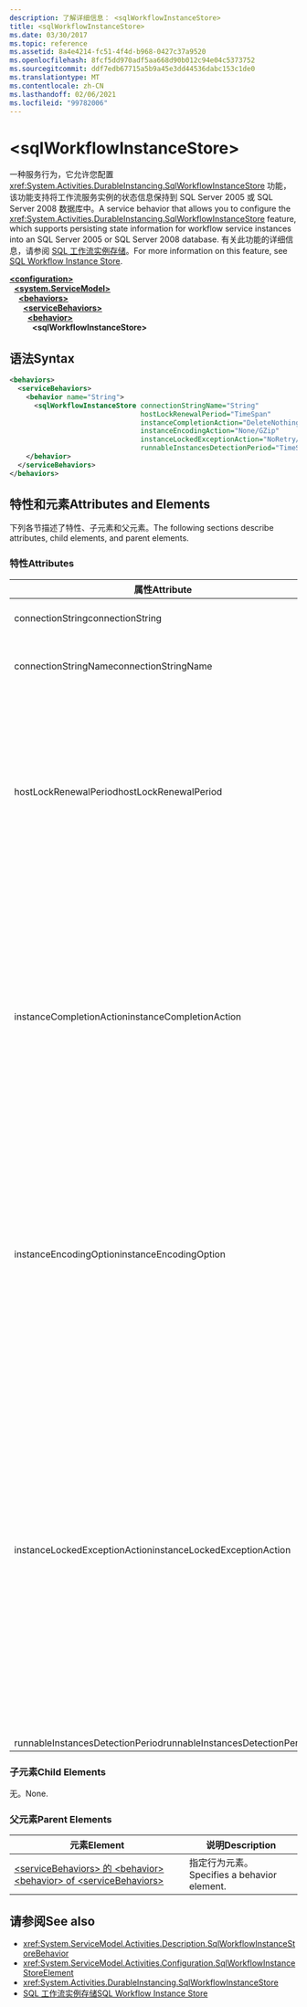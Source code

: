 ```yaml
---
description: 了解详细信息： <sqlWorkflowInstanceStore>
title: <sqlWorkflowInstanceStore>
ms.date: 03/30/2017
ms.topic: reference
ms.assetid: 8a4e4214-fc51-4f4d-b968-0427c37a9520
ms.openlocfilehash: 8fcf5dd970adf5aa668d90b012c94e04c5373752
ms.sourcegitcommit: ddf7edb67715a5b9a45e3dd44536dabc153c1de0
ms.translationtype: MT
ms.contentlocale: zh-CN
ms.lasthandoff: 02/06/2021
ms.locfileid: "99782006"
---
```

# \<sqlWorkflowInstanceStore>

<span data-ttu-id="e3420-102">一种服务行为，它允许您配置 <xref:System.Activities.DurableInstancing.SqlWorkflowInstanceStore> 功能，该功能支持将工作流服务实例的状态信息保持到 SQL Server 2005 或 SQL Server 2008 数据库中。</span><span class="sxs-lookup"><span data-stu-id="e3420-102">A service behavior that allows you to configure the <xref:System.Activities.DurableInstancing.SqlWorkflowInstanceStore> feature, which supports persisting state information for workflow service instances into an SQL Server 2005 or SQL Server 2008 database.</span></span> <span data-ttu-id="e3420-103">有关此功能的详细信息，请参阅 [SQL 工作流实例存储](../../../windows-workflow-foundation/sql-workflow-instance-store.md)。</span><span class="sxs-lookup"><span data-stu-id="e3420-103">For more information on this feature, see [SQL Workflow Instance Store](../../../windows-workflow-foundation/sql-workflow-instance-store.md).</span></span>  
  
[**\<configuration>**](../configuration-element.md)\
&nbsp;&nbsp;[**\<system.ServiceModel>**](system-servicemodel-of-workflow.md)\
&nbsp;&nbsp;&nbsp;&nbsp;[**\<behaviors>**](behaviors-of-workflow.md)\
&nbsp;&nbsp;&nbsp;&nbsp;&nbsp;&nbsp;[**\<serviceBehaviors>**](servicebehaviors-of-workflow.md)\
&nbsp;&nbsp;&nbsp;&nbsp;&nbsp;&nbsp;&nbsp;&nbsp;[**\<behavior>**](behavior-of-servicebehaviors-of-workflow.md)\
&nbsp;&nbsp;&nbsp;&nbsp;&nbsp;&nbsp;&nbsp;&nbsp;&nbsp;&nbsp;**\<sqlWorkflowInstanceStore>**  
  
## <a name="syntax"></a><span data-ttu-id="e3420-104">语法</span><span class="sxs-lookup"><span data-stu-id="e3420-104">Syntax</span></span>  
  
```xml  
<behaviors>
  <serviceBehaviors>
    <behavior name="String">
      <sqlWorkflowInstanceStore connectionStringName="String"
                                hostLockRenewalPeriod="TimeSpan"
                                instanceCompletionAction="DeleteNothing/DeleteAll"
                                instanceEncodingAction="None/GZip"
                                instanceLockedExceptionAction="NoRetry/BasicRetry/AggressiveRetry"
                                runnableInstancesDetectionPeriod="TimeSpan" />
    </behavior>
  </serviceBehaviors>
</behaviors>  
```  
  
## <a name="attributes-and-elements"></a><span data-ttu-id="e3420-105">特性和元素</span><span class="sxs-lookup"><span data-stu-id="e3420-105">Attributes and Elements</span></span>  

 <span data-ttu-id="e3420-106">下列各节描述了特性、子元素和父元素。</span><span class="sxs-lookup"><span data-stu-id="e3420-106">The following sections describe attributes, child elements, and parent elements.</span></span>  
  
### <a name="attributes"></a><span data-ttu-id="e3420-107">特性</span><span class="sxs-lookup"><span data-stu-id="e3420-107">Attributes</span></span>  
  
|<span data-ttu-id="e3420-108">属性</span><span class="sxs-lookup"><span data-stu-id="e3420-108">Attribute</span></span>|<span data-ttu-id="e3420-109">说明</span><span class="sxs-lookup"><span data-stu-id="e3420-109">Description</span></span>|  
|---------------|-----------------|  
|<span data-ttu-id="e3420-110">connectionString</span><span class="sxs-lookup"><span data-stu-id="e3420-110">connectionString</span></span>|<span data-ttu-id="e3420-111">一个字符串，包含用于连接到基础持久性数据库的连接字符串。</span><span class="sxs-lookup"><span data-stu-id="e3420-111">A string that contains a connection string used to connect to an underlying persistence database.</span></span>|  
|<span data-ttu-id="e3420-112">connectionStringName</span><span class="sxs-lookup"><span data-stu-id="e3420-112">connectionStringName</span></span>|<span data-ttu-id="e3420-113">一个字符串，包含指向数据库服务器的已命名连接字符串。</span><span class="sxs-lookup"><span data-stu-id="e3420-113">A string that contains a named connection string to the database server.</span></span> <span data-ttu-id="e3420-114">命名连接字符串的示例为 "DefaultConnectionString"。</span><span class="sxs-lookup"><span data-stu-id="e3420-114">An example of a named connection string is "DefaultConnectionString".</span></span>|  
|<span data-ttu-id="e3420-115">hostLockRenewalPeriod</span><span class="sxs-lookup"><span data-stu-id="e3420-115">hostLockRenewalPeriod</span></span>|<span data-ttu-id="e3420-116">一个 Timespan 值，指定宿主必须在其间续订对某个实例的锁定的时间段。</span><span class="sxs-lookup"><span data-stu-id="e3420-116">A Timespan value that specifies the time period in which the host must renew the lock on an instance.</span></span> <span data-ttu-id="e3420-117">如果宿主没有在指定的时间段内续订锁定，则会解除锁定此实例，并且另一宿主可能会选取此实例。</span><span class="sxs-lookup"><span data-stu-id="e3420-117">If the host does not renew the lock in the specified time period, the instance is unlocked and may be picked up by another host.</span></span><br /><br /> <span data-ttu-id="e3420-118">卸载一个工作流意味着该工作流已持久保存。</span><span class="sxs-lookup"><span data-stu-id="e3420-118">Unloading a workflow implies that it is also persisted.</span></span> <span data-ttu-id="e3420-119">如果此特性设置为零，则在工作流进入空闲状态后会立即持久保存并卸载该工作流实例。</span><span class="sxs-lookup"><span data-stu-id="e3420-119">If this attribute is set to zero the workflow instance is persisted and unloaded immediately after the workflow becomes idle.</span></span> <span data-ttu-id="e3420-120">将此特性设置为 TimeSpan.MaxValue 可以有效地禁用卸载操作。</span><span class="sxs-lookup"><span data-stu-id="e3420-120">Setting this attribute to TimeSpan.MaxValue effectively disables the unload operation.</span></span> <span data-ttu-id="e3420-121">处于空闲状态的工作流实例永远不会被卸载。</span><span class="sxs-lookup"><span data-stu-id="e3420-121">Idle workflow instances are never unloaded.</span></span>|  
|<span data-ttu-id="e3420-122">instanceCompletionAction</span><span class="sxs-lookup"><span data-stu-id="e3420-122">instanceCompletionAction</span></span>|<span data-ttu-id="e3420-123">一个值，指定在工作流实例完成之后，该工作流实例数据是保留在持久性存储区中还是被删除。</span><span class="sxs-lookup"><span data-stu-id="e3420-123">A value that specifies whether workflow instance data is kept in the persistence store after the workflow instance completes or if it is deleted at that point.</span></span> <span data-ttu-id="e3420-124">此值的类型为 <xref:System.Activities.DurableInstancing.InstanceCompletionAction>。</span><span class="sxs-lookup"><span data-stu-id="e3420-124">This value is of type <xref:System.Activities.DurableInstancing.InstanceCompletionAction>.</span></span><br /><br /> <span data-ttu-id="e3420-125">枚举的操作包括在实例完成其操作后删除持久性存储区中的实例数据或不删除持久性存储区中的实例数据。</span><span class="sxs-lookup"><span data-stu-id="e3420-125">The enumerated actions consist of deleting the instance data from the persistence store or not deleting the instance data from the persistence store, when the instance has completed its operation.</span></span><br /><br /> <span data-ttu-id="e3420-126">完成实例之后保留实例会导致持久性数据库快速增大，这会影响数据库的性能。</span><span class="sxs-lookup"><span data-stu-id="e3420-126">Keeping instances after completion causes the persistence database to grow rapidly and this affects the performance of the database.</span></span> <span data-ttu-id="e3420-127">您应当配置数据库清除策略来定期删除这些记录，以确保数据库的性能水平能够满足性能要求。</span><span class="sxs-lookup"><span data-stu-id="e3420-127">You should configure a database purge policy to delete these records periodically to ensure that the performance of the database is at the level that satisfy your performance requirements.</span></span>|  
|<span data-ttu-id="e3420-128">instanceEncodingOption</span><span class="sxs-lookup"><span data-stu-id="e3420-128">instanceEncodingOption</span></span>|<span data-ttu-id="e3420-129">一个可选值，指定在将实例状态信息保存到持久性存储区之前，是否使用 GZip 算法压缩此信息。</span><span class="sxs-lookup"><span data-stu-id="e3420-129">An optional value that specifies  whether the instance state information is compressed using the GZip algorithm before the information is saved in the persistence store..</span></span> <span data-ttu-id="e3420-130">此值的类型为 <xref:System.Activities.DurableInstancing.InstanceEncodingOption>。</span><span class="sxs-lookup"><span data-stu-id="e3420-130">This value is of type <xref:System.Activities.DurableInstancing.InstanceEncodingOption>.</span></span> <span data-ttu-id="e3420-131">此属性的可能值为 <xref:System.Activities.DurableInstancing.InstanceEncodingOption.None> ，指定无压缩，并指定对 <xref:System.Activities.DurableInstancing.InstanceEncodingOption.GZip> 实例数据进行压缩并使用 gzip 算法。</span><span class="sxs-lookup"><span data-stu-id="e3420-131">Possible values for this property are <xref:System.Activities.DurableInstancing.InstanceEncodingOption.None>, which specifies no compression, and <xref:System.Activities.DurableInstancing.InstanceEncodingOption.GZip>, which specifies that instance data is compressed and uses the gzip algorithm.</span></span>|  
|<span data-ttu-id="e3420-132">instanceLockedExceptionAction</span><span class="sxs-lookup"><span data-stu-id="e3420-132">instanceLockedExceptionAction</span></span>|<span data-ttu-id="e3420-133">一个值，指定为响应在宿主尝试锁定当前已由另一宿主锁定的实例时引发的异常而发生的操作。</span><span class="sxs-lookup"><span data-stu-id="e3420-133">A value that specifies the action that occurs in response to an exception that is thrown when the host tries to lock an instance because the instance is currently locked by another host.</span></span> <span data-ttu-id="e3420-134">此值的类型为 <xref:System.Activities.DurableInstancing.InstanceLockedExceptionAction>。</span><span class="sxs-lookup"><span data-stu-id="e3420-134">This value is of type <xref:System.Activities.DurableInstancing.InstanceLockedExceptionAction>.</span></span><br /><br /> <span data-ttu-id="e3420-135">此字段的可选选项有：“无”、“基本重试”和“积极重试”。</span><span class="sxs-lookup"><span data-stu-id="e3420-135">The options allowed for this field are: None, Basic Retry, and Aggressive Retry.</span></span> <span data-ttu-id="e3420-136">默认值为 None。</span><span class="sxs-lookup"><span data-stu-id="e3420-136">The default value is None.</span></span> <span data-ttu-id="e3420-137">下面逐一说明上述三个选项：</span><span class="sxs-lookup"><span data-stu-id="e3420-137">The following list provides you with the descriptions for these three options:</span></span><br /><br /> <span data-ttu-id="e3420-138">-   无。</span><span class="sxs-lookup"><span data-stu-id="e3420-138">-   None.</span></span> <span data-ttu-id="e3420-139">服务主机不会尝试锁定实例，并将 <xref:System.Runtime.DurableInstancing.InstanceLockedException> 传递给调用方。</span><span class="sxs-lookup"><span data-stu-id="e3420-139">The service host does not attempt to lock the instance and passes the <xref:System.Runtime.DurableInstancing.InstanceLockedException> to the caller.</span></span><br /><span data-ttu-id="e3420-140">-基本重试。</span><span class="sxs-lookup"><span data-stu-id="e3420-140">-   Basic Retry.</span></span> <span data-ttu-id="e3420-141">服务主机将使用线性重试间隔重新尝试锁定实例，并在序列结尾将异常传递给调用方。</span><span class="sxs-lookup"><span data-stu-id="e3420-141">The service host reattempts to lock the instance with a linear retry interval and passes the exception to the caller at the end of the sequence.</span></span><br /><span data-ttu-id="e3420-142">-积极重试。</span><span class="sxs-lookup"><span data-stu-id="e3420-142">-   Aggressive Retry.</span></span> <span data-ttu-id="e3420-143">服务主机将使用按指数增长的延迟时间重新尝试锁定实例，并在序列结尾将 <xref:System.Runtime.DurableInstancing.InstanceLockedException> 传递给调用方。</span><span class="sxs-lookup"><span data-stu-id="e3420-143">The service host reattempts to lock the instance with an exponentially increasing delay and passes the <xref:System.Runtime.DurableInstancing.InstanceLockedException> to the caller at the end of the sequence.</span></span>|  
|<span data-ttu-id="e3420-144">runnableInstancesDetectionPeriod</span><span class="sxs-lookup"><span data-stu-id="e3420-144">runnableInstancesDetectionPeriod</span></span>||  
  
### <a name="child-elements"></a><span data-ttu-id="e3420-145">子元素</span><span class="sxs-lookup"><span data-stu-id="e3420-145">Child Elements</span></span>  

 <span data-ttu-id="e3420-146">无。</span><span class="sxs-lookup"><span data-stu-id="e3420-146">None.</span></span>  
  
### <a name="parent-elements"></a><span data-ttu-id="e3420-147">父元素</span><span class="sxs-lookup"><span data-stu-id="e3420-147">Parent Elements</span></span>  
  
|<span data-ttu-id="e3420-148">元素</span><span class="sxs-lookup"><span data-stu-id="e3420-148">Element</span></span>|<span data-ttu-id="e3420-149">说明</span><span class="sxs-lookup"><span data-stu-id="e3420-149">Description</span></span>|  
|-------------|-----------------|  
|[<span data-ttu-id="e3420-150">\<serviceBehaviors> 的 \<behavior></span><span class="sxs-lookup"><span data-stu-id="e3420-150">\<behavior> of \<serviceBehaviors></span></span>](behavior-of-servicebehaviors-of-workflow.md)|<span data-ttu-id="e3420-151">指定行为元素。</span><span class="sxs-lookup"><span data-stu-id="e3420-151">Specifies a behavior element.</span></span>|  
  
## <a name="see-also"></a><span data-ttu-id="e3420-152">请参阅</span><span class="sxs-lookup"><span data-stu-id="e3420-152">See also</span></span>

- <xref:System.ServiceModel.Activities.Description.SqlWorkflowInstanceStoreBehavior>
- <xref:System.ServiceModel.Activities.Configuration.SqlWorkflowInstanceStoreElement>
- <xref:System.Activities.DurableInstancing.SqlWorkflowInstanceStore>
- [<span data-ttu-id="e3420-153">SQL 工作流实例存储</span><span class="sxs-lookup"><span data-stu-id="e3420-153">SQL Workflow Instance Store</span></span>](../../../windows-workflow-foundation/sql-workflow-instance-store.md)
